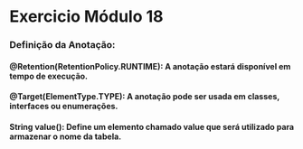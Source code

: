 # Exercicio Módulo 18

### Definição da Anotação: 
#### @Retention(RetentionPolicy.RUNTIME): A anotação estará disponível em tempo de execução.
#### @Target(ElementType.TYPE): A anotação pode ser usada em classes, interfaces ou enumerações.
#### String value(): Define um elemento chamado value que será utilizado para armazenar o nome da tabela.
